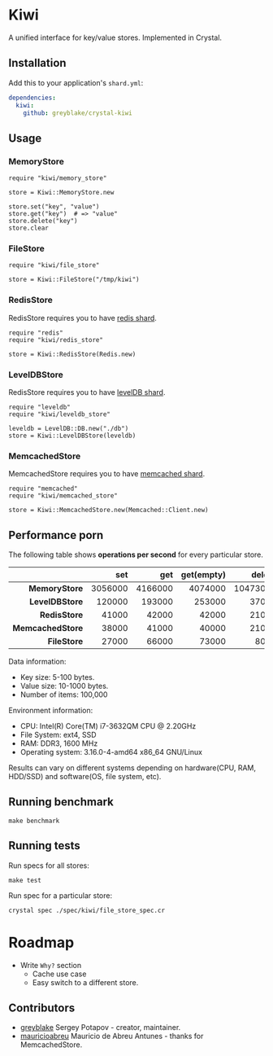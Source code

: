 # Kiwi

A unified interface for key/value stores. Implemented in Crystal.

## Installation

Add this to your application's `shard.yml`:

```yaml
dependencies:
  kiwi:
    github: greyblake/crystal-kiwi
```

## Usage

### MemoryStore

```crystal
require "kiwi/memory_store"

store = Kiwi::MemoryStore.new

store.set("key", "value")
store.get("key")  # => "value"
store.delete("key")
store.clear
```

### FileStore

```crystal
require "kiwi/file_store"

store = Kiwi::FileStore("/tmp/kiwi")
```

### RedisStore

RedisStore requires you to have [redis shard](https://github.com/stefanwille/crystal-redis).

```crystal
require "redis"
require "kiwi/redis_store"

store = Kiwi::RedisStore(Redis.new)
```

### LevelDBStore

RedisStore requires you to have [levelDB shard](https://github.com/greyblake/crystal-leveldb).

```crystal
require "leveldb"
require "kiwi/leveldb_store"

leveldb = LevelDB::DB.new("./db")
store = Kiwi::LevelDBStore(leveldb)
```

### MemcachedStore

MemcachedStore requires you to have [memcached shard](https://github.com/comandeo/crystal-memcached).

```crystal
require "memcached"
require "kiwi/memcached_store"

store = Kiwi::MemcachedStore.new(Memcached::Client.new)
```

## Performance porn

The following table shows **operations per second** for every particular store.

|                    | set     | get     | get(empty) | delete   |
| ------------------:| -------:| -------:| ----------:| --------:|
| **MemoryStore**    | 3056000 | 4166000 |    4074000 | 10473000 |
| **LevelDBStore**   |  120000 |  193000 |     253000 |    37000 |
| **RedisStore**     |   41000 |   42000 |      42000 |    21000 |
| **MemcachedStore** |   38000 |   41000 |      40000 |    21000 |
| **FileStore**      |   27000 |   66000 |      73000 |     8000 |

Data information:
* Key size: 5-100 bytes.
* Value size: 10-1000 bytes.
* Number of items: 100,000


Environment information:
* CPU: Intel(R) Core(TM) i7-3632QM CPU @ 2.20GHz
* File System: ext4, SSD
* RAM: DDR3, 1600 MHz
* Operating system: 3.16.0-4-amd64 x86_64 GNU/Linux

Results can vary on different systems depending on hardware(CPU, RAM, HDD/SSD) and software(OS, file system, etc).

## Running benchmark

```
make benchmark
```

## Running tests

Run specs for all stores:
```
make test
```

Run spec for a particular store:

```
crystal spec ./spec/kiwi/file_store_spec.cr
```

# Roadmap

* Write `Why?` section
  * Cache use case
  * Easy switch to a different store.

## Contributors

- [greyblake](https://github.com/greyblake) Sergey Potapov - creator, maintainer.
- [mauricioabreu](https://github.com/mauricioabreu) Mauricio de Abreu Antunes - thanks for MemcachedStore.
